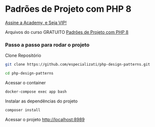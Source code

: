 # Padrões de Projeto com PHP 8
[Assine a Academy, e Seja VIP!](https://academy.especializati.com.br)

Arquivos do curso GRATUITO [Padrões de Projeto com PHP 8](https://academy.especializati.com.br/curso/design-patterns)

### Passo a passo para rodar o projeto
Clone Repositório
```sh
git clone https://github.com/especializati/php-design-patterns.git
```

```sh
cd php-design-patterns
```

Acessar o container
```sh
docker-compose exec app bash
```


Instalar as dependências do projeto
```sh
composer install
```


Acessar o projeto
[http://localhost:8989](http://localhost:8989)
